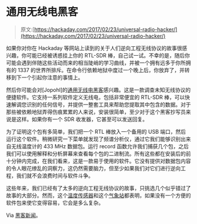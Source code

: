 # 通用无线电黑客

> 原文:[https://hackaday.com/2017/02/23/universal-radio-hacker/](https://hackaday.com/2017/02/23/universal-radio-hacker/)

如果你对你在 Hackaday 等网站上读到的关于人们逆向工程无线协议的故事很感兴趣，你可能已经被诱惑挂上你的 RTL-SDR 棒，自己试一试。不幸的是，随后你可能会遇到伴随这些活动而来的相当陡峭的学习曲线，并被一个拥有远多于你所拥有的 1337 的世界所排斥。在命令行依赖地狱中度过一个晚上后，你放弃了，并转移到下一个引起你注意的事情上。

然后你可能会对[Jopohl]的[通用无线电黑客](https://github.com/jopohl/urh)感兴趣。这是一款调查未知无线协议的便捷软件。它支持一系列软件定义无线电，包括非常便宜的 RTL-SDR 棒，可以快速解调您识别的任何信号，并提供一整套工具来帮助您提取其中包含的数据。对于那些被依赖地狱弄得伤痕累累的人来说，安装很简单，至少对于这个黑客抄写员来说是这样。如果你有一个 SDR 收发器，它甚至可以发送回复。

为了证明这个包有多简单，我们把一个 RTL 棒放入一个备用的 USB 端口，然后运行这个软件。稍微研究一下菜单就发现了频谱分析仪，通过它我们能够识别出来自无线温度计的 433 MHz 数据包。运行 record 函数允许我们捕获几个包，之后我们可以使用解释和分析屏幕来查看每个包的二进制流。所有这些都在安装后的前十分钟内完成，在我们看来，这是一款易于使用的软件。它没有提供对数据包内容的令人眼花缭乱的洞察力，这仍然需要脑力，但至少如果我们对它们进行逆向工程，我们就不会浪费时间与软件斗争。

这些年来，我们已经有了太多的逆向工程无线协议的故事，只挑选几个似乎错过了故事的大部分。然而，这个[温度传感器](http://hackaday.com/2015/04/01/reverse-engineering-a-wireless-bbq-thermometer/)和这个[气象站](http://hackaday.com/2011/06/13/reverse-engineering-wireless-weather-stations/)都表明，如果没有一个方便的软件包来使它变得容易，它会是多么复杂。

Via [黑客新闻](https://news.ycombinator.com/item?id=13691920)。